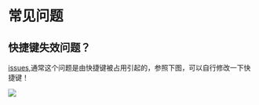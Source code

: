 # 常见问题

## 快捷键失效问题？

[issues](https://github.com/OBKoro1/koro1FileHeader/issues/5),通常这个问题是由快捷键被占用引起的，参照下图，可以自行修改一下快捷键！

![](https://user-images.githubusercontent.com/24698201/47212414-acc13d80-d3ca-11e8-81e7-695fed5b270b.png)

